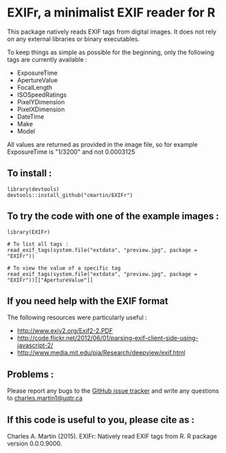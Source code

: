 # EXIFr, a minimalist EXIF reader for R

This package natively reads EXIF tags from digital images. It does not rely on any external libraries or binary executables.

To keep things as simple as possible for the beginning, only the following tags are currently available :

* ExposureTime
* ApertureValue
* FocalLength
* ISOSpeedRatings
* PixelYDimension
* PixelXDimension
* DateTime
* Make
* Model

All values are returned as provided in the image file, so for example ExposureTime is "1/3200" and not 0.0003125


## To install : 
```{r}
library(devtools)
devtools::install_github("cmartin/EXIFr")
```

## To try the code with one of the example images : 
```{r}
library(EXIFr)

# To list all tags : 
read_exif_tags(system.file("extdata", "preview.jpg", package = "EXIFr"))

# To view the value of a specific tag
read_exif_tags(system.file("extdata", "preview.jpg", package = "EXIFr"))[["ApertureValue"]]

```

## If you need help with the EXIF format
The following resources were particularly useful :

* http://www.exiv2.org/Exif2-2.PDF
* http://code.flickr.net/2012/06/01/parsing-exif-client-side-using-javascript-2/
* http://www.media.mit.edu/pia/Research/deepview/exif.html

## Problems : 
Please report any bugs to the [GitHub issue tracker](https://github.com/cmartin/EXIFr/issues) and write any questions to <charles.martin1@uqtr.ca>

## If this code is useful to you, please cite as : 
Charles A. Martin (2015). EXIFr: Natively read EXIF tags from R. R package version 0.0.0.9000.
